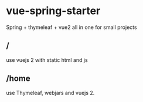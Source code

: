 # vue-spring-starter
Spring + thymeleaf + vue2  all in one for small projects

## /
use vuejs 2 with static html and js

## /home
use Thymeleaf, webjars and vuejs 2.
